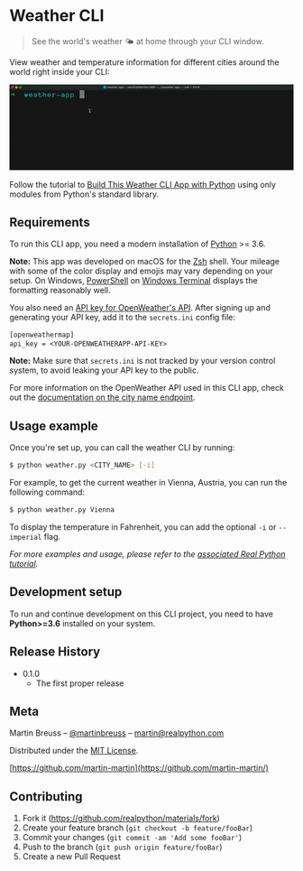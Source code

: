 # Weather CLI

> See the world's weather 🌤 at home through your CLI window.

View weather and temperature information for different cities around the world right inside your CLI:

![CLI interactions using the weather CLI app](weather.gif)

Follow the tutorial to [Build This Weather CLI App with Python](https://realpython.com/build-a-python-weather-app-cli/) using only modules from Python's standard library.

## Requirements

To run this CLI app, you need a modern installation of [Python](https://www.python.org/) >= 3.6.

**Note:** This app was developed on macOS for the [Zsh](https://www.zsh.org) shell. Your mileage with some of the color display and emojis may vary depending on your setup. On Windows, [PowerShell](https://docs.microsoft.com/en-us/powershell/) on [Windows Terminal](https://github.com/microsoft/terminal) displays the formatting reasonably well.

You also need an [API key for OpenWeather's API](https://openweathermap.org/appid). After signing up and generating your API key, add it to the `secrets.ini` config file:

```
[openweathermap]
api_key = <YOUR-OPENWEATHERAPP-API-KEY>
```

**Note:** Make sure that `secrets.ini` is not tracked by your version control system, to avoid leaking your API key to the public.

For more information on the OpenWeather API used in this CLI app, check out the [documentation on the city name endpoint](https://openweathermap.org/current#name).

## Usage example

Once you're set up, you can call the weather CLI by running:

```bash
$ python weather.py <CITY_NAME> [-i]
```

For example, to get the current weather in Vienna, Austria, you can run the following command:

```bash
$ python weather.py Vienna
```

To display the temperature in Fahrenheit, you can add the optional `-i` or `--imperial` flag.

_For more examples and usage, please refer to the [associated Real Python tutorial](https://realpython.com/build-a-python-weather-app-cli/)._

## Development setup

To run and continue development on this CLI project, you need to have **Python>=3.6** installed on your system.

## Release History

- 0.1.0
    - The first proper release

## Meta

Martin Breuss – [@martinbreuss](https://twitter.com/martinbreuss) – martin@realpython.com

Distributed under the [MIT License](https://opensource.org/licenses/MIT).

[https://github.com/martin-martin](https://github.com/martin-martin/)

## Contributing

1. Fork it (<https://github.com/realpython/materials/fork>)
2. Create your feature branch (`git checkout -b feature/fooBar`)
3. Commit your changes (`git commit -am 'Add some fooBar'`)
4. Push to the branch (`git push origin feature/fooBar`)
5. Create a new Pull Request
